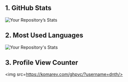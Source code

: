 ## 1. GitHub Stats
![Your Repository’s Stats](https://github-readme-stats.vercel.app/api?username=dnth&show_icons=true)

## 2. Most Used Languages
![Your Repository's Stats](https://github-readme-stats.vercel.app/api/top-langs/?username=dnth)

## 3. Profile View Counter
<img src=https://komarev.com/ghpvc/?username=dnth/>

